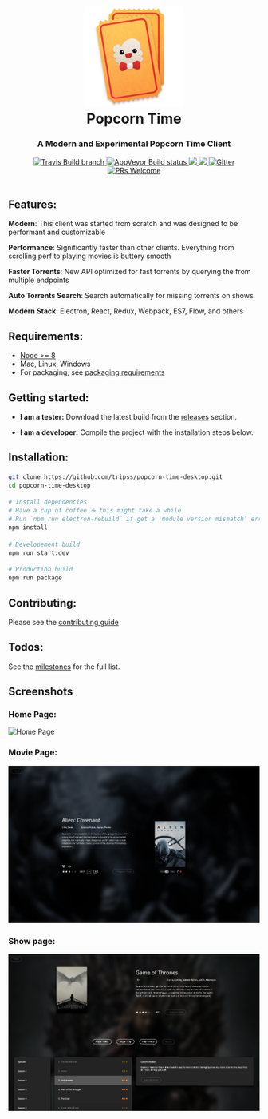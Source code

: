 <h1 align="center">
  <img height="200" width="200" src="./resources/logo.png" alt="logo" />
  <br />
  Popcorn Time
</h1>

<h3 align="center">A Modern and Experimental Popcorn Time Client</h3>

<div align="center">
  <a target="_blank" href="https://travis-ci.org/TriPSs/popcorn-time-desktop/">
    <img src="https://img.shields.io/travis/TriPSs/popcorn-time-desktop/master.svg?maxAge=86400" alt="Travis Build branch" />
  </a>
  <a target="_blank" href="https://ci.appveyor.com/project/tripss/popcorn-time-desktop/branch/master">
    <img src="https://ci.appveyor.com/api/projects/status/071qeglg94au8wr2/branch/master?svg=true&maxAge=86400" alt="AppVeyor Build status" />
  </a>
  <a target="_blank" href="https://david-dm.org/tripss/popcorn-time-desktop" title="dependencies status">
  	<img src="https://david-dm.org/tripss/popcorn-time-desktop/status.svg"/>
  </a>
  <a target="_blank" href="https://david-dm.org/tripss/popcorn-time-desktop?type=dev" title="devDependencies status">
    <img src="https://david-dm.org/tripss/popcorn-time-desktop/dev-status.svg"/>
  </a>
  <a target="_blank" href="https://gitter.im/popcorn-time-desktop/Lobby?utm_source=badge&utm_medium=badge&utm_campaign=pr-badge&utm_content=badge">
    <img src="https://badges.gitter.im/popcorn-time-desktop.svg" alt="Gitter" />
  </a>
  <a target="_blank" href="https://github.com/tripss/popcorn-time-desktop/pulls">
    <img src="https://img.shields.io/badge/PRs-welcome-brightgreen.svg" alt="PRs Welcome" />
  </a>
</div>

<br />

## Features:

**Modern**: This client was started from scratch and was designed to be performant and customizable

**Performance**: Significantly faster than other clients. Everything from scrolling perf to playing movies is buttery smooth

**Faster Torrents**: New API optimized for fast torrents by querying the from multiple endpoints

**Auto Torrents Search**: Search automatically for missing torrents on shows

**Modern Stack**: Electron, React, Redux, Webpack, ES7, Flow, and others

## Requirements:

* [Node >= 8](https://nodejs.org)
* Mac, Linux, Windows
* For packaging, see [packaging requirements](https://github.com/amilajack/popcorn-time-desktop/wiki/Packaging-Requirements)

## Getting started:
- **I am a tester:** Download the latest build from the [releases](https://github.com/tripss/popcorn-time-desktop/releases) section.

- **I am a developer:** Compile the project with the installation steps below.

## Installation:
```bash
git clone https://github.com/tripss/popcorn-time-desktop.git
cd popcorn-time-desktop

# Install dependencies
# Have a cup of coffee ☕️ this might take a while
# Run `npm run electron-rebuild` if get a 'module version mismatch' error
npm install

# Developement build
npm run start:dev

# Production build
npm run package
```

## Contributing:
Please see the [contributing guide](https://github.com/tripss/popcorn-time-desktop/blob/master/CONTRIBUTING.md)

## Todos:
See the [milestones](https://github.com/TriPSs/popcorn-time-desktop/milestones) for the full list.

## Screenshots

### Home Page:
![Home Page](./images/home.png)

### Movie Page:
![Movie page](./images/movie.png)

### Show page:
![Show page](./images/show.png)
